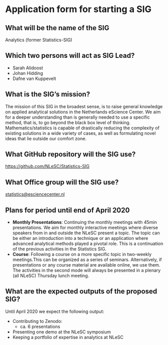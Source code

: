 # Application form for starting a SIG


## What will be the name of the SIG
Analytics (former Statistics-SIG)

## Which two persons will act as SIG Lead?
- Sarah Alidoost
- Johan Hidding
- Dafne van Kuppevelt

## What is the SIG’s mission?
The mission of this SIG in the broadest sense, is to raise general knowledge on applied analytical solutions in the Netherlands eScience Center. We aim for a deeper understanding than is generally needed to use a specific method, that is, to go beyond the black box level of thinking. Mathematics/statistics is capable of drastically reducing the complexity of existing solutions in a wide variety of cases, as well as formulating novel ideas that lie outside our comfort zone. 

## What GitHub repository will the SIG use?
https://github.com/NLeSC/Statistics-SIG

## What Office group will the SIG use?
statistics@esciencecenter.nl

## Plans for period until end of April 2020

- **Monthly Presentations**: Continuing the monthly meetings with 45min presentations. We aim for monthly interactive meetings where diverse speakers from in and outside the NLeSC present a topic. The topic can be either an introduction into a technique or an application where advanced analytical methods played a pivotal role. This is a continuation of the previous activities in the Statistics SIG. 
- **Course**: Following a course on a more specific topic in two-weekly meetings.This can be organized as a series of seminars. Alternatively, if presentations or any course material are available online, we use them. The activities in the second mode will always be presented in a plenary (all NLeSC) Thursday lunch meeting.


## What are the expected outputs of the proposed SIG?
Until April 2020 we expect the following output:

- Contributing to Zenodo:
    - ca. 6 presentations
- Presenting one demo at the NLeSC symposium
- Keeping a portfolio of expertise in analytics at NLeSC
